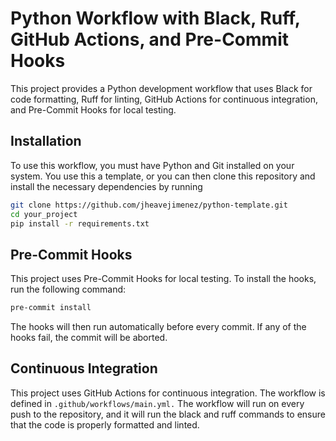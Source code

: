 # Python Workflow with Black, Ruff, GitHub Actions, and Pre-Commit Hooks

This project provides a Python development workflow that uses Black for code formatting,
Ruff for linting, GitHub Actions for continuous integration, and Pre-Commit Hooks for local testing.

## Installation
To use this workflow, you must have Python and Git installed on your system.
You use this a template, or you can then clone this repository and install the necessary dependencies by running

```bash
git clone https://github.com/jheavejimenez/python-template.git
cd your_project
pip install -r requirements.txt
```

## Pre-Commit Hooks
This project uses Pre-Commit Hooks for local testing. To install the hooks, run the following command:
```bash
pre-commit install
```

The hooks will then run automatically before every commit. If any of the hooks fail, the commit will be aborted.

## Continuous Integration
This project uses GitHub Actions for continuous integration.
The workflow is defined in `.github/workflows/main.yml.`
The workflow will run on every push to the repository,
and it will run the black and ruff commands to ensure that the code is properly formatted and linted.
